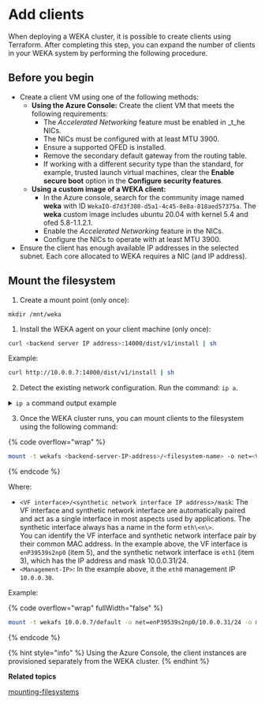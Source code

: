 # Add clients

When deploying a WEKA cluster, it is possible to create clients using Terraform. After completing this step, you can expand the number of clients in your WEKA system by performing the following procedure.

## Before you begin

* Create a client VM using one of the following methods:
  * **Using the Azure Console:**  Create the client VM that meets the following requirements:
    * The _Accelerated Networking_ feature must be enabled in _t_he NICs.
    * The NICs must be configured with at least MTU 3900.
    * Ensure a supported OFED is installed.
    * Remove the secondary default gateway from the routing table.
    * If working with a different security type than the standard, for example, trusted launch virtual machines, clear the **Enable secure boot** option in the **Configure security features**.
  * **Using a custom image of a WEKA client:**&#x20;
    * In the Azure console, search for the community image named **weka** with ID `WekaIO-d7d3f308-d5a1-4c45-8e8a-818aed57375a`. The **weka** custom image includes ubuntu 20.04 with kernel 5.4 and ofed 5.8-1.1.2.1.
    * Enable the _Accelerated Networking_ feature in the NICs.
    * Configure the NICs to operate with at least MTU 3900.
* Ensure the client has enough available IP addresses in the selected subnet. Each core allocated to WEKA requires a NIC (and IP address).

## Mount the filesystem

1. Create a mount point (only once):

```
mkdir /mnt/weka
```

1. Install the WEKA agent on your client machine (only once):

```bash
curl <backend server IP address>:14000/dist/v1/install | sh
```

Example:

```bash
curl http://10.0.0.7:14000/dist/v1/install | sh
```

2. Detect the existing network configuration. Run the command: `ip a`.

<details>

<summary><code>ip a</code> command output example</summary>

<pre class="language-bash" data-overflow="wrap"><code class="lang-bash"><strong>root@jack:~# ip a
</strong>1: lo: &#x3C;LOOPBACK,UP,LOWER_UP> mtu 65536 qdisc noqueue state UNKNOWN group default qlen 1000
    link/loopback 00:00:00:00:00:00 brd 00:00:00:00:00:00
    inet 127.0.0.1/8 scope host lo
       valid_lft forever preferred_lft forever
    inet6 ::1/128 scope host
       valid_lft forever preferred_lft forever
2: eth0: &#x3C;BROADCAST,MULTICAST,UP,LOWER_UP> mtu 3900 qdisc mq state UP group default qlen 1000
    link/ether 00:0d:3a:8e:3a:67 brd ff:ff:ff:ff:ff:ff
    inet 10.0.0.30/24 brd 10.0.0.255 scope global eth0
       valid_lft forever preferred_lft forever
    inet6 fe80::20d:3aff:fe8e:3a67/64 scope link
       valid_lft forever preferred_lft forever
3: eth1: &#x3C;BROADCAST,MULTICAST,UP,LOWER_UP> mtu 4038 qdisc mq state UP group default qlen 1000
    link/ether 00:0d:3a:8b:d9:bd brd ff:ff:ff:ff:ff:ff
    inet 10.0.0.31/24 brd 10.0.0.255 scope global eth1
       valid_lft forever preferred_lft forever
    inet6 fe80::20d:3aff:fe8b:d9bd/64 scope link
       valid_lft forever preferred_lft forever
4: enP18334s1np0: &#x3C;BROADCAST,MULTICAST,SLAVE,UP,LOWER_UP> mtu 3900 qdisc mq master eth0 state UP group default qlen 1000
    link/ether 00:0d:3a:8e:3a:67 brd ff:ff:ff:ff:ff:ff
5: enP39539s2np0: &#x3C;BROADCAST,MULTICAST,SLAVE,UP,LOWER_UP> mtu 4038 qdisc mq master eth1 state UP group default qlen 1000
    link/ether 00:0d:3a:8b:d9:bd brd ff:ff:ff:ff:ff:ff
6: dtap0: &#x3C;BROADCAST,MULTICAST,UP,LOWER_UP> mtu 4038 qdisc multiq state UNKNOWN group default qlen 1000
    link/ether 00:0d:3a:8b:d9:bd brd ff:ff:ff:ff:ff:ff
    inet6 fe80::20d:3aff:fe8b:d9bd/64 scope link
       valid_lft forever preferred_lft forever
</code></pre>

</details>

3. Once the WEKA cluster runs, you can mount clients to the filesystem using the following command:

{% code overflow="wrap" %}
```bash
mount -t wekafs <backend-server-IP-address>/<filesystem-name> -o net=<VF interface>/<synthetic network interface IP address>/mask -o mgmt_ip=<Management-IP> /mnt/weka
```
{% endcode %}

Where:

* `<VF interface>/<synthetic network interface IP address>/mask`: The VF interface and synthetic network interface are automatically paired and act as a single interface in most aspects used by applications. The synthetic interface always has a name in the form `eth\<n\>`.\
  You can identify the VF interface and synthetic network interface pair by their common MAC address. In the example above,  the VF interface is `enP39539s2np0` (item 5), and the synthetic network interface is `eth1` (item 3), which has the  IP address and mask 10.0.0.31/24.
* `<Management-IP>`: In the example above, it the `eth0` management IP `10.0.0.30`.

Example:

{% code overflow="wrap" fullWidth="false" %}
```bash
mount -t wekafs 10.0.0.7/default -o net=enP39539s2np0/10.0.0.31/24 -o mgmt_ip=10.0.0.30 /mnt/weka

```
{% endcode %}

{% hint style="info" %}
Using the Azure Console, the client instances are provisioned separately from the WEKA cluster.
{% endhint %}



**Related topics**

[mounting-filesystems](../../fs/mounting-filesystems/ "mention")
